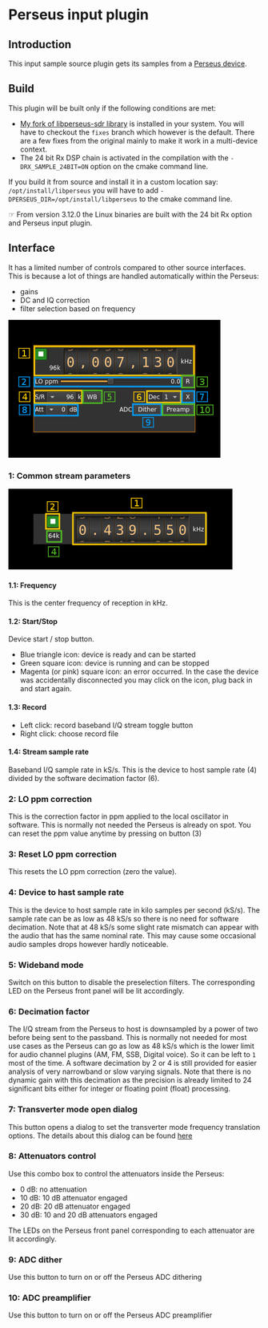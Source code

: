 <h1>Perseus input plugin</h1>

<h2>Introduction</h2>

This input sample source plugin gets its samples from a [Perseus device](http://microtelecom.it/perseus/).

<h2>Build</h2>

This plugin will be built only if the following conditions are met:

  - [My fork of libperseus-sdr library](https://github.com/f4exb/libperseus-sdr.git) is installed in your system. You will have to checkout the `fixes` branch which however is the default. There are a few fixes from the original mainly to make it work in a multi-device context.
  - The 24 bit Rx DSP chain is activated in the compilation with the `-DRX_SAMPLE_24BIT=ON` option on the cmake command line.

If you build it from source and install it in a custom location say: `/opt/install/libperseus` you will have to add `-DPERSEUS_DIR=/opt/install/libperseus` to the cmake command line.

&#9758; From version 3.12.0 the Linux binaries are built with the 24 bit Rx option and Perseus input plugin.

<h2>Interface</h2>

It has a limited number of controls compared to other source interfaces. This is because a lot of things are handled automatically within the Perseus:

  - gains
  - DC and IQ correction
  - filter selection based on frequency

![Perseus input plugin GUI](../../../doc/img/Perseus_plugin.png)

<h3>1: Common stream parameters</h3>

![Remote source input stream GUI](../../../doc/img/RemoteInput_plugin_01.png)

<h4>1.1: Frequency</h4>

This is the center frequency of reception in kHz.

<h4>1.2: Start/Stop</h4>

Device start / stop button.

  - Blue triangle icon: device is ready and can be started
  - Green square icon: device is running and can be stopped
  - Magenta (or pink) square icon: an error occurred. In the case the device was accidentally disconnected you may click on the icon, plug back in and start again.

<h4>1.3: Record</h4>

  - Left click: record baseband I/Q stream toggle button
  - Right click: choose record file

<h4>1.4: Stream sample rate</h4>

Baseband I/Q sample rate in kS/s. This is the device to host sample rate (4) divided by the software decimation factor (6).

<h3>2: LO ppm correction</h3>

This is the correction factor in ppm applied to the local oscillator in software. This is normally not needed the Perseus is already on spot. You can reset the ppm value anytime by pressing on button (3)

<h3>3: Reset LO ppm correction</h3>

This resets the LO ppm correction (zero the value).

<h3>4: Device to hast sample rate</h3>

This is the device to host sample rate in kilo samples per second (kS/s). The sample rate can be as low as 48 kS/s so there is no need for software decimation. Note that at 48 kS/s some slight rate mismatch can appear with the audio that has the same nominal rate. This may cause some occasional audio samples drops however hardly noticeable.

<h3>5: Wideband mode</h5>

Switch on this button to disable the preselection filters. The corresponding LED on the Perseus front panel will be lit accordingly.

<h3>6: Decimation factor</h3>

The I/Q stream from the Perseus to host is downsampled by a power of two before being sent to the passband. This is normally not needed for most use cases as the Perseus can go as low as 48 kS/s which is the lower limit for audio channel plugins (AM, FM, SSB, Digital voice). So it can be left to `1` most of the time. A software decimation by 2 or 4 is still provided for easier analysis of very narrowband or slow varying signals. Note that there is no dynamic gain with this decimation as the precision is already limited to 24 significant bits either for integer or floating point (float) processing.

<h3>7: Transverter mode open dialog</h3>

This button opens a dialog to set the transverter mode frequency translation options. The details about this dialog can be found [here](../../../sdrgui/gui/transverterdialog.md)

<h3>8: Attenuators control</h3>

Use this combo box to control the attenuators inside the Perseus:

  - 0 dB: no attenuation
  - 10 dB: 10 dB attenuator engaged
  - 20 dB: 20 dB attenuator engaged
  - 30 dB: 10 and 20 dB attenuators engaged

The LEDs on the Perseus front panel corresponding to each attenuator are lit accordingly.

<h3>9: ADC dither</h3>

Use this button to turn on or off the Perseus ADC dithering

<h3>10: ADC preamplifier</h3>

Use this button to turn on or off the Perseus ADC preamplifier

